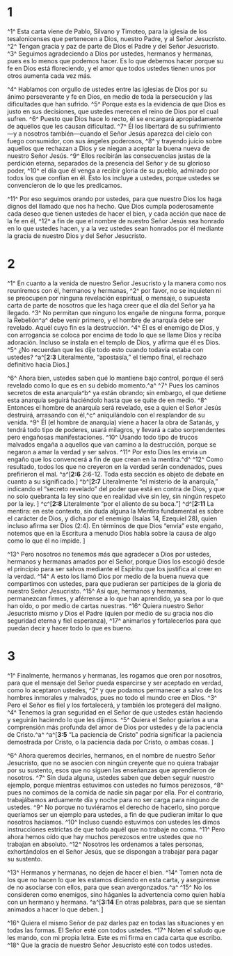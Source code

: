 # 1 
^1^ Esta carta viene de Pablo, Silvano y Timoteo, para la iglesia de los tesalonicenses que pertenecen a Dios, nuestro Padre, y al Señor Jesucristo. ^2^ Tengan gracia y paz de parte de Dios el Padre y del Señor Jesucristo. ^3^ Seguimos agradeciendo a Dios por ustedes, hermanos y hermanas, pues es lo menos que podemos hacer. Es lo que debemos hacer porque su fe en Dios está floreciendo, y el amor que todos ustedes tienen unos por otros aumenta cada vez más. 

^4^ Hablamos con orgullo de ustedes entre las iglesias de Dios por su ánimo perseverante y fe en Dios, en medio de toda la persecución y las dificultades que han sufrido. ^5^ Porque esta es la evidencia de que Dios es justo en sus decisiones, que ustedes merecen el reino de Dios por el cual sufren. ^6^ Puesto que Dios hace lo recto, él se encargará apropiadamente de aquellos que les causan dificultad. ^7^ Él los libertará de su sufrimiento—y a nosotros también—cuando el Señor Jesús aparezca del cielo con fuego consumidor, con sus ángeles poderosos, ^8^ y trayendo juicio sobre aquellos que rechazan a Dios y se niegan a aceptar la buena nueva de nuestro Señor Jesús. ^9^ Ellos recibirán las consecuencias justas de la perdición eterna, separados de la presencia del Señor y de su glorioso poder, ^10^ el día que él venga a recibir gloria de su pueblo, admirado por todos los que confían en él. Esto los incluye a ustedes, porque ustedes se convencieron de lo que les predicamos. 

^11^ Por eso seguimos orando por ustedes, para que nuestro Dios los haga dignos del llamado que nos ha hecho. Que Dios cumpla poderosamente cada deseo que tienen ustedes de hacer el bien, y cada acción que nace de la fe en él, ^12^ a fin de que el nombre de nuestro Señor Jesús sea honrado en lo que ustedes hacen, y a la vez ustedes sean honrados por él mediante la gracia de nuestro Dios y del Señor Jesucristo. 

# 2 
^1^ En cuanto a la venida de nuestro Señor Jesucristo y la manera como nos reuniremos con él, hermanos y hermanas, ^2^ por favor, no se inquieten ni se preocupen por ninguna revelación espiritual, o mensaje, o supuesta carta de parte de nosotros que les haga creer que el día del Señor ya ha llegado. ^3^ No permitan que ninguno los engañe de ninguna forma, porque la Rebelión^a^ debe venir primero, y el hombre de anarquía debe ser revelado. Aquél cuyo fin es la destrucción. ^4^ Él es el enemigo de Dios, y con arrogancia se coloca por encima de todo lo que se llame Dios y reciba adoración. Incluso se instala en el templo de Dios, y afirma que él es Dios. ^5^ ¿No recuerdan que les dije todo esto cuando todavía estaba con ustedes? 
^a^[**2:3** Literalmente, “apostasía,” el tiempo final, el rechazo definitivo hacia Dios.]

^6^ Ahora bien, ustedes saben qué lo mantiene bajo control, porque él será revelado como lo que es en su debido momento.^a^ ^7^ Pues los caminos secretos de esta anarquía^b^ ya están obrando; sin embargo, el que detiene esta anarquía seguirá haciéndolo hasta que se quite de en medio. ^8^ Entonces el hombre de anarquía será revelado, ese a quien el Señor Jesús destruirá, arrasando con él,^c^ aniquilándolo con el resplandor de su venida. ^9^ Él (el hombre de anarquía) viene a hacer la obra de Satanás, y tendrá todo tipo de poderes, usará milagros, y llevará a cabo sorprendentes pero engañosas manifestaciones. ^10^ Usando todo tipo de trucos malvados engaña a aquellos que van camino a la destrucción, porque se negaron a amar la verdad y ser salvos. ^11^ Por esto Dios les envía un engaño que los convencerá a fin de que crean en la mentira.^d^ ^12^ Como resultado, todos los que no creyeron en la verdad serán condenados, pues prefirieron el mal. 
^a^[**2:6** 2:6-12. Toda esta sección es objeto de debate en cuanto a su significado.] ^b^[**2:7** Literalmente “el misterio de la anarquía,” indicando el “secreto revelado” del poder que está en contra de Dios, y que no solo quebranta la ley sino que en realidad vive sin ley, sin ningún respeto por la ley. ] ^c^[**2:8** Literalmente “por el aliento de su boca.”] ^d^[**2:11** La mentira: en este contexto, sin duda alguna la Mentira fundamental es sobre el carácter de Dios, y dicha por el enemigo (Isaías 14, Ezequiel 28), quien incluso afirma ser Dios (2:4). En términos de que Dios “envía” este engaño, notemos que en la Escritura a menudo Dios habla sobre la causa de algo como lo que él no impide. ]

^13^ Pero nosotros no tenemos más que agradecer a Dios por ustedes, hermanos y hermanas amados por el Señor, porque Dios los escogió desde el principio para ser salvos mediante el Espíritu que los justifica al creer en la verdad. ^14^ A esto los llamó Dios por medio de la buena nueva que compartimos con ustedes, para que pudieran ser partícipes de la gloria de nuestro Señor Jesucristo. ^15^ Así que, hermanos y hermanas, permanezcan firmes, y aférrense a lo que han aprendido, ya sea por lo que han oído, o por medio de cartas nuestras. ^16^ Quiera nuestro Señor Jesucristo mismo y Dios el Padre (quien por medio de su gracia nos dio seguridad eterna y fiel esperanza), ^17^ animarlos y fortalecerlos para que puedan decir y hacer todo lo que es bueno. 

# 3 
^1^ Finalmente, hermanos y hermanas, les rogamos que oren por nosotros, para que el mensaje del Señor pueda esparcirse y ser aceptado en verdad, como lo aceptaron ustedes, ^2^ y que podamos permanecer a salvo de los hombres inmorales y malvados, pues no todo el mundo cree en Dios. ^3^ Pero el Señor es fiel y los fortalecerá, y también los protegerá del maligno. ^4^ Tenemos la gran seguridad en el Señor de que ustedes están haciendo y seguirán haciendo lo que les dijimos. ^5^ Quiera el Señor guiarlos a una comprensión más profunda del amor de Dios por ustedes y de la paciencia de Cristo.^a^ 
^a^[**3:5** “La paciencia de Cristo” podría significar la paciencia demostrada por Cristo, o la paciencia dada por Cristo, o ambas cosas. ]

^6^ Ahora queremos decirles, hermanos, en el nombre de nuestro Señor Jesucristo, que no se asocien con ningún creyente que no quiera trabajar por su sustento, esos que no siguen las enseñanzas que aprendieron de nosotros. ^7^ Sin duda alguna, ustedes saben que deben seguir nuestro ejemplo, porque mientras estuvimos con ustedes no fuimos perezosos, ^8^ pues no comimos de la comida de nadie sin pagar por ella. Por el contrario, trabajábamos arduamente día y noche para no ser carga para ninguno de ustedes. ^9^ No porque no tuviéramos el derecho de hacerlo, sino porque queríamos ser un ejemplo para ustedes, a fin de que pudieran imitar lo que nosotros hacíamos. ^10^ Incluso cuando estuvimos con ustedes les dimos instrucciones estrictas de que todo aquél que no trabaje no coma. ^11^ Pero ahora hemos oído que hay muchos perezosos entre ustedes que no trabajan en absoluto. ^12^ Nosotros les ordenamos a tales personas, exhortándolos en el Señor Jesús, que se dispongan a trabajar para pagar su sustento. 

^13^ Hermanos y hermanas, no dejen de hacer el bien. ^14^ Tomen nota de los que no hacen lo que les estamos diciendo en esta carta, y asegúrense de no asociarse con ellos, para que sean avergonzados.^a^ ^15^ No los consideren como enemigos, sino háganles la advertencia como quien habla con un hermano y hermana. 
^a^[**3:14** En otras palabras, para que se sientan animados a hacer lo que deben. ]

^16^ Quiera el mismo Señor de paz darles paz en todas las situaciones y en todas las formas. El Señor esté con todos ustedes. ^17^ Noten el saludo que les mando, con mi propia letra. Este es mi firma en cada carta que escribo. ^18^ Que la gracia de nuestro Señor Jesucristo esté con todos ustedes. 